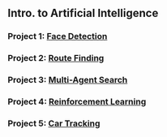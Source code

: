 ## Intro. to Artificial Intelligence

### Project 1: [Face Detection](hw1)

### Project 2: [Route Finding](hw2)

### Project 3: [Multi-Agent Search](hw3)

### Project 4: [Reinforcement Learning](hw4)

### Project 5: [Car Tracking](hw5)
